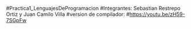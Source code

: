 #Practica1_LenguajesDeProgramacion
#Integrantes: Sebastian Restrepo Ortiz y Juan Camilo Villa 
#version de compilador:
#https://youtu.be/zH59-7SGpFw
